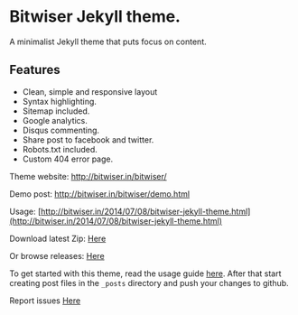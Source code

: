 # Bitwiser Jekyll theme.
A minimalist Jekyll theme that puts focus on content.

## Features

* Clean, simple and responsive layout
* Syntax highlighting.
* Sitemap included.
* Google analytics.
* Disqus commenting.
* Share post to facebook and twitter.
* Robots.txt included.
* Custom 404 error page.

Theme website: http://bitwiser.in/bitwiser/

Demo post: http://bitwiser.in/bitwiser/demo.html

Usage: [http://bitwiser.in/2014/07/08/bitwiser-jekyll-theme.html](http://bitwiser.in/2014/07/08/bitwiser-jekyll-theme.html)

Download latest Zip: [Here](http://goo.gl/iC85jv)

Or browse releases: [Here](https://github.com/brijeshb42/bitwiser/releases)

To get started with this theme, read the usage guide [here](http://bitwiser.in/2014/07/08/bitwiser-jekyll-theme.html). After that start creating post files in the ```_posts``` directory and push your changes to github.

Report issues [Here](https://github.com/brijeshb42/bitwiser/issues/new)
